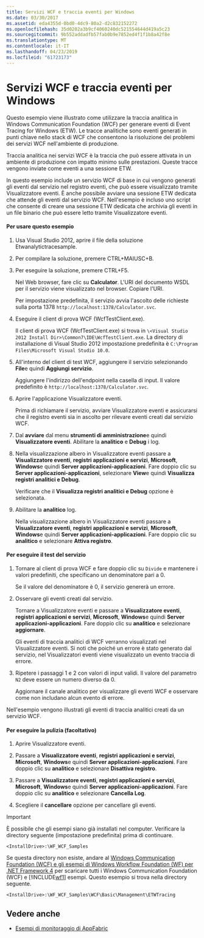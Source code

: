 ```yaml
---
title: Servizi WCF e traccia eventi per Windows
ms.date: 03/30/2017
ms.assetid: eda4355d-0bd0-4dc9-80a2-d2c832152272
ms.openlocfilehash: 35d0202a3b9cf4060240dc521554644d419a5c23
ms.sourcegitcommit: 9b552addadfb57fab0b9e7852ed4f1f1b8a42f8e
ms.translationtype: MT
ms.contentlocale: it-IT
ms.lasthandoff: 04/23/2019
ms.locfileid: "61723173"
---
```

# <a name="wcf-services-and-event-tracing-for-windows"></a>Servizi WCF e traccia eventi per Windows
Questo esempio viene illustrato come utilizzare la traccia analitica in Windows Communication Foundation (WCF) per generare eventi di Event Tracing for Windows (ETW). Le tracce analitiche sono eventi generati in punti chiave nello stack di WCF che consentono la risoluzione dei problemi dei servizi WCF nell'ambiente di produzione.

 Traccia analitica nei servizi WCF è la traccia che può essere attivata in un ambiente di produzione con impatto minimo sulle prestazioni. Queste tracce vengono inviate come eventi a una sessione ETW.

 In questo esempio include un servizio WCF di base in cui vengono generati gli eventi dal servizio nel registro eventi, che può essere visualizzato tramite Visualizzatore eventi. È anche possibile avviare una sessione ETW dedicata che attende gli eventi dal servizio WCF. Nell'esempio è incluso uno script che consente di creare una sessione ETW dedicata che archivia gli eventi in un file binario che può essere letto tramite Visualizzatore eventi.

#### <a name="to-use-this-sample"></a>Per usare questo esempio

1. Usa Visual Studio 2012, aprire il file della soluzione Etwanalytictracesample.

2. Per compilare la soluzione, premere CTRL+MAIUSC+B.

3. Per eseguire la soluzione, premere CTRL+F5.

     Nel Web browser, fare clic su **Calculator**. L'URI del documento WSDL per il servizio viene visualizzato nel browser. Copiare l'URI.

     Per impostazione predefinita, il servizio avvia l'ascolto delle richieste sulla porta 1378 `http://localhost:1378/Calculator.svc`.

4. Eseguire il client di prova WCF (WcfTestClient.exe).

     Il client di prova WCF (WcfTestClient.exe) si trova in `\<Visual Studio 2012 Install Dir>\Common7\IDE\WcfTestClient.exe`.  La directory di installazione di Visual Studio 2012 impostazione predefinita è `C:\Program Files\Microsoft Visual Studio 10.0`.

5. All'interno del client di test WCF, aggiungere il servizio selezionando **File**e quindi **Aggiungi servizio**.

     Aggiungere l'indirizzo dell'endpoint nella casella di input. Il valore predefinito è `http://localhost:1378/Calculator.svc`.

6. Aprire l'applicazione Visualizzatore eventi.

     Prima di richiamare il servizio, avviare Visualizzatore eventi e assicurarsi che il registro eventi sia in ascolto per rilevare eventi creati dal servizio WCF.

7. Dal **avviare** dal menu **strumenti di amministrazione**e quindi **Visualizzatore eventi**.  Abilitare la **analitico** e **Debug** i log.

8. Nella visualizzazione albero in Visualizzatore eventi passare a **Visualizzatore eventi**, **registri applicazioni e servizi**, **Microsoft**, **Windows**e quindi **Server applicazioni-applicazioni**. Fare doppio clic su **Server applicazioni-applicazioni**, selezionare **View**e quindi **Visualizza registri analitici e Debug**.

     Verificare che il **Visualizza registri analitici e Debug** opzione è selezionata.

9. Abilitare la **analitico** log.

     Nella visualizzazione albero in Visualizzatore eventi passare a **Visualizzatore eventi**, **registri applicazioni e servizi**, **Microsoft**, **Windows**e quindi **Server applicazioni-applicazioni**. Fare doppio clic su **analitico** e selezionare **Attiva registro**.

#### <a name="to-test-the-service"></a>Per eseguire il test del servizio

1. Tornare al client di prova WCF e fare doppio clic su `Divide` e mantenere i valori predefiniti, che specificano un denominatore pari a 0.

     Se il valore del denominatore è 0, il servizio genererà un errore.

2. Osservare gli eventi creati dal servizio.

     Tornare a Visualizzatore eventi e passare a **Visualizzatore eventi**, **registri applicazioni e servizi**, **Microsoft**, **Windows**e quindi **Server applicazioni-applicazioni**. Fare doppio clic su **analitico** e selezionare **aggiornare**.

     Gli eventi di traccia analitici di WCF verranno visualizzati nel Visualizzatore eventi. Si noti che poiché un errore è stato generato dal servizio, nel Visualizzatori eventi viene visualizzato un evento traccia di errore.

3. Ripetere i passaggi 1 e 2 con valori di input validi. Il valore del parametro `N2` deve essere un numero diverso da 0.

     Aggiornare il canale analitico per visualizzare gli eventi WCF e osservare come non includano alcun evento di errore.

 Nell'esempio vengono illustrati gli eventi di traccia analitici creati da un servizio WCF.

#### <a name="to-cleanup-optional"></a>Per eseguire la pulizia (facoltativo)

1. Aprire Visualizzatore eventi.

2. Passare a **Visualizzatore eventi**, **registri applicazioni e servizi**, **Microsoft**, **Windows**e quindi  **Server applicazioni-applicazioni**. Fare doppio clic su **analitico** e selezionare **Disattiva registro**.

3. Passare a **Visualizzatore eventi**, **registri applicazioni e servizi**, **Microsoft**, **Windows**e quindi  **Server applicazioni-applicazioni**. Fare doppio clic su **analitico** e selezionare **Cancella Log**.

4. Scegliere il **cancellare** opzione per cancellare gli eventi.

> [!IMPORTANT]
>  È possibile che gli esempi siano già installati nel computer. Verificare la directory seguente (impostazione predefinita) prima di continuare.  
>   
>  `<InstallDrive>:\WF_WCF_Samples`  
>   
>  Se questa directory non esiste, andare al [Windows Communication Foundation (WCF) e gli esempi di Windows Workflow Foundation (WF) per .NET Framework 4](https://go.microsoft.com/fwlink/?LinkId=150780) per scaricare tutti i Windows Communication Foundation (WCF) e [!INCLUDE[wf1](../../../../includes/wf1-md.md)] esempi. Questo esempio si trova nella directory seguente.  
>   
>  `<InstallDrive>:\WF_WCF_Samples\WCF\Basic\Management\ETWTracing`  
  
## <a name="see-also"></a>Vedere anche

- [Esempi di monitoraggio di AppFabric](https://go.microsoft.com/fwlink/?LinkId=193959)
